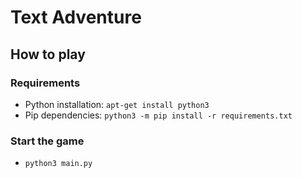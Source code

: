 # Text Adventure

## How to play

### Requirements

* Python installation: `apt-get install python3`
* Pip dependencies: `python3 -m pip install -r requirements.txt`

### Start the game

* `python3 main.py`